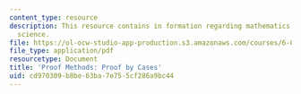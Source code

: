```yaml
---
content_type: resource
description: This resource contains in formation regarding mathematics for computer
  science.
file: https://ol-ocw-studio-app-production.s3.amazonaws.com/courses/6-042j-mathematics-for-computer-science-spring-2015/cd970309b8be63ba7e755cf286a9bc44_MIT6_042JS16_ProofCases.pdf
file_type: application/pdf
resourcetype: Document
title: 'Proof Methods: Proof by Cases'
uid: cd970309-b8be-63ba-7e75-5cf286a9bc44
---
```


